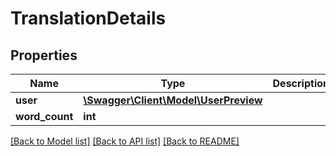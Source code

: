 # TranslationDetails

## Properties
Name | Type | Description | Notes
------------ | ------------- | ------------- | -------------
**user** | [**\Swagger\Client\Model\UserPreview**](UserPreview.md) |  | [optional] 
**word_count** | **int** |  | [optional] 

[[Back to Model list]](../README.md#documentation-for-models) [[Back to API list]](../README.md#documentation-for-api-endpoints) [[Back to README]](../README.md)


